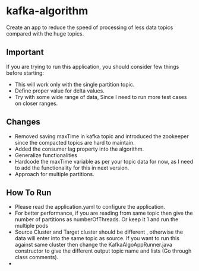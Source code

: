 # kafka-algorithm

Create an app to reduce the speed of processing of less data topics compared with the huge topics.

## Important
If you are trying to run this application, you should consider few things before starting:
  - This will work only with the single partition topic.
  - Define proper value for delta values.
  - Try with some wide range of data, Since I need to run more test cases on closer ranges.
  
## Changes
  - Removed saving maxTime in kafka topic and introduced the zookeeper since the compacted topics are hard to maintain.
  - Added the consumer lag property into the algorithm.
  - Generalize functionalities
  - Hardcode the maxTime variable as per your topic data for now, as I need to add the functionality for this in next version.
  - Approach for multiple partitions.
  
## How To Run
  - Please read the application.yaml to configure the application.
  - For better performance, if you are reading from same topic then give the number of partitions as numberOfThreads. Or keep it 1 and run the multiple pods
  - Source Cluster and Target cluster should be different , otherwise the data will enter into the same topic as source. If you want to run this against same cluster then change the KafkaAlgoAppRunner.java constructor to give the different output topic name and lists (Go through class comments).
  - 


